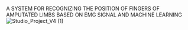 A SYSTEM FOR RECOGNIZING THE POSITION OF FINGERS OF AMPUTATED LIMBS BASED ON EMG SIGNAL AND MACHINE LEARNING
![Studio_Project_V4 (1)](https://github.com/designer-1407/Smart-Muscle/assets/40314499/3a095da0-4319-42f4-9198-7ecce04d58c6)
